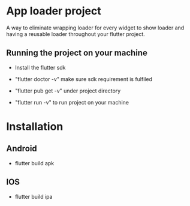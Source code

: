 # App loader project

A way to eliminate wrapping loader for every widget to show loader and having a reusable loader throughout your flutter project.


##  Running the project on your machine 

- Install the flutter sdk 

- "flutter doctor -v" make sure sdk requirement is fulfiled

- "flutter pub get -v"  under project directory

- "flutter run -v"  to run project on your machine








# Installation 

## Android

 - flutter build apk 

## IOS

- flutter build ipa


